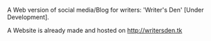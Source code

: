 A Web version of social media/Blog for writers: 'Writer's Den' [Under Development].

A Website is already made and hosted on http://writersden.tk
